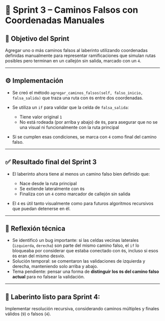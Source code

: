 
# 🧭 Sprint 3 – Caminos Falsos con Coordenadas Manuales

## 🎯 Objetivo del Sprint

Agregar uno o más caminos falsos al laberinto utilizando coordenadas definidas manualmente para representar ramificaciones que simulan rutas posibles pero terminan en un callejón sin salida, marcado con un `4`.

---

## ⚙️ Implementación

- Se creó el método `agregar_caminos_falsos(self, falso_inicio, falsa_salida)` que traza una ruta con `0`s entre dos coordenadas.
- Se utiliza un `if` para validar que la celda de `falsa_salida`:
  - Tiene valor original `1`
  - No está rodeada (por arriba y abajo) de `0`s, para asegurar que no se una visual ni funcionalmente con la ruta principal

- Si se cumplen esas condiciones, se marca con `4` como final del camino falso.

---

## ✅ Resultado final del Sprint 3

- El laberinto ahora tiene al menos un camino falso bien definido que:
  - Nace desde la ruta principal
  - Se extiende lateralmente con `0`s
  - Finaliza con un `4` como marcador de callejón sin salida

- El `4` es útil tanto visualmente como para futuros algoritmos recursivos que puedan detenerse en él.

---

## 🧠 Reflexión técnica

- Se identificó un bug importante: si las celdas vecinas laterales (`izquierda`, `derecha`) son parte del mismo camino falso, el `if` lo bloqueaba por considerar que estaba conectado con `0`s, incluso si esos `0`s eran del mismo desvío.
- Solución temporal: se comentaron las validaciones de izquierda y derecha, manteniendo solo arriba y abajo.
- Tema pendiente: pensar una forma de **distinguir los `0`s del camino falso actual** para no falsear la validación.

---

## 🚩 Laberinto listo para Sprint 4:
Implementar resolución recursiva, considerando caminos múltiples y finales válidos (`9`) o falsos (`4`).
